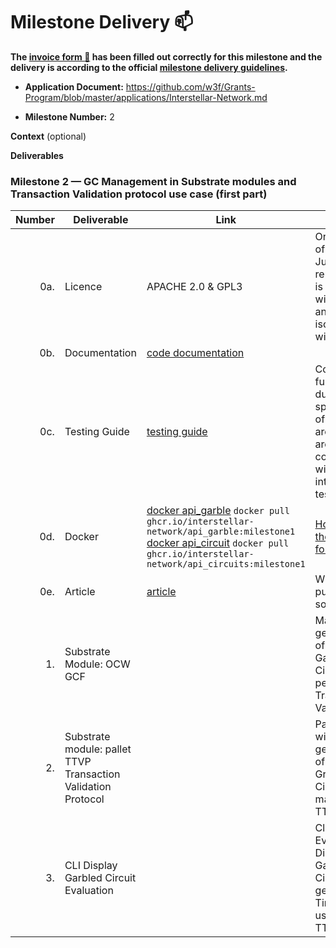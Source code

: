 # Milestone Delivery :mailbox:



**The [invoice form :pencil:](https://docs.google.com/forms/d/e/1FAIpQLSfmNYaoCgrxyhzgoKQ0ynQvnNRoTmgApz9NrMp-hd8mhIiO0A/viewform) has been filled out correctly for this milestone and the delivery is according to the official [milestone delivery guidelines](https://github.com/w3f/Grants-Program/blob/master/docs/milestone-deliverables-guidelines.md).**  


* **Application Document:** https://github.com/w3f/Grants-Program/blob/master/applications/Interstellar-Network.md

* **Milestone Number:**  2

**Context** (optional)




**Deliverables**


### Milestone 2 — GC Management in Substrate modules and Transaction Validation protocol use case (first part)


| Number | Deliverable | Link | Notes  |
| -----: | ----------- | -----------|------------ |
| 0a. | Licence  |  APACHE 2.0 & GPL3 | Only a part of the JustGarble repository is licenced with GPL3 and isolated with APIs | 
| 0b. | Documentation  |  [code documentation](https://book.interstellar.gg/M2.html) |   |
| 0c. | Testing Guide | [testing guide](https://book.interstellar.gg/M2.html#testing-guide) | Core functions due to the specificity of the architecture are mainly covered with integration tests |
| 0d. | Docker | [docker api_garble](https://github.com/orgs/Interstellar-Network/packages/container/package/api_garble) `docker pull ghcr.io/interstellar-network/api_garble:milestone1` [docker api_circuit](https://github.com/orgs/Interstellar-Network/packages/container/package/api_circuits) `docker pull ghcr.io/interstellar-network/api_circuits:milestone1` |  [How to use the dockers for demo:]( https://book.interstellar.gg/M1_demo_tutorial.html)     |
| 0e. | Article | [article](https://book.interstellar.gg/M2.html#article)  |   Will be published soon  |  
| 1. | Substrate Module: OCW GCF | | Manage the generation of display Garbled Circuit to perform Transaction Validation |  
| 2. | Substrate module: pallet TTVP Transaction Validation Protocol | |  Pallet that will pilot generation of display Grable Circuit to manage TTVP | 
| 3. | CLI Display Garbled Circuit Evaluation |  | Client to Evaluate Display Garbled Circuit to get One Time code used by TTVP | 

 
